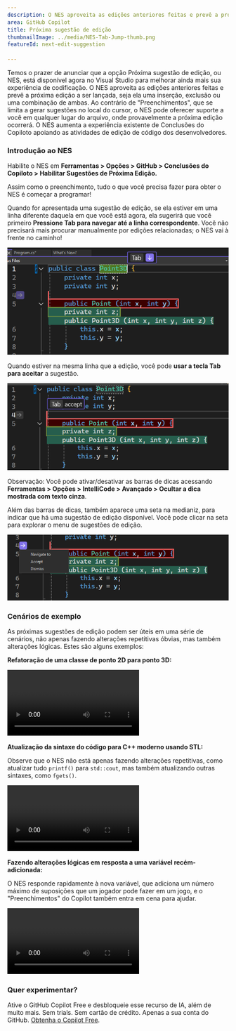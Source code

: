 ```yaml
---
description: O NES aproveita as edições anteriores feitas e prevê a próxima edição a ser lançada, seja ela uma inserção, exclusão ou uma combinação de ambas.
area: GitHub Copilot
title: Próxima sugestão de edição
thumbnailImage: ../media/NES-Tab-Jump-thumb.png
featureId: next-edit-suggestion

---
```



Temos o prazer de anunciar que a opção Próxima sugestão de edição, ou NES, está disponível agora no Visual Studio para melhorar ainda mais sua experiência de codificação. O NES aproveita as edições anteriores feitas e prevê a próxima edição a ser lançada, seja ela uma inserção, exclusão ou uma combinação de ambas. Ao contrário de "Preenchimentos", que se limita a gerar sugestões no local do cursor, o NES pode oferecer suporte a você em qualquer lugar do arquivo, onde provavelmente a próxima edição ocorrerá. O NES aumenta a experiência existente de Conclusões do Copiloto apoiando as atividades de edição de código dos desenvolvedores.

### Introdução ao NES
Habilite o NES em **Ferramentas > Opções > GitHub > Conclusões do Copiloto > Habilitar Sugestões de Próxima Edição.**

Assim como o preenchimento, tudo o que você precisa fazer para obter o NES é começar a programar!

Quando for apresentada uma sugestão de edição, se ela estiver em uma linha diferente daquela em que você está agora, ela sugerirá que você primeiro **Pressione Tab para navegar até a linha correspondente**. Você não precisará mais procurar manualmente por edições relacionadas; o NES vai à frente no caminho!

 ![Guia NES para pular a barra de dicas](../media/NES-Tab-Jump.png)

Quando estiver na mesma linha que a edição, você pode **usar a tecla Tab para aceitar** a sugestão.

  ![Guia NES para aceitar a barra de dicas](../media/NES-Tab-Accept.png)

Observação: Você pode ativar/desativar as barras de dicas acessando **Ferramentas > Opções > IntelliCode > Avançado > Ocultar a dica mostrada com texto cinza**. 

Além das barras de dicas, também aparece uma seta na medianiz, para indicar que há uma sugestão de edição disponível. Você pode clicar na seta para explorar o menu de sugestões de edição.

  ![Seta na medianiz de NES](../media/NES-Gutter-Arrow.png)


### Cenários de exemplo
As próximas sugestões de edição podem ser úteis em uma série de cenários, não apenas fazendo alterações repetitivas óbvias, mas também alterações lógicas. Estes são alguns exemplos:

**Refatoração de uma classe de ponto 2D para ponto 3D:**
 
![Classe de ponto de refatoração de NES](../media/NES-Point.mp4)

**Atualização da sintaxe do código para C++ moderno usando STL:**

Observe que o NES não está apenas fazendo alterações repetitivas, como atualizar tudo `printf()` para `std::cout`, mas também atualizando outras sintaxes, como `fgets()`.

![NES atualizando a sintaxe do C++](../media/NES-Migration.mp4)

**Fazendo alterações lógicas em resposta a uma variável recém-adicionada:**

O NES responde rapidamente à nova variável, que adiciona um número máximo de suposições que um jogador pode fazer em um jogo, e o "Preenchimentos" do Copilot também entra em cena para ajudar.

![NES - Adicionar novas variáveis](../media/NES-AddVariable.mp4)

### Quer experimentar?
Ative o GitHub Copilot Free e desbloqueie esse recurso de IA, além de muito mais.
Sem trials. Sem cartão de crédito. Apenas a sua conta do GitHub. [Obtenha o Copilot Free](https://github.com/settings/copilot).
